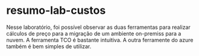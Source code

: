 # resumo-lab-custos

Nesse laboratório, foi possível observar as duas ferramentas para realizar cálculos de preço para a migração de um ambiente on-premiss para a nuvem. A ferramenta TCO é bastante intuitiva. A outra ferramente do azure também é bem simples de utilizar.
